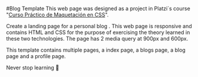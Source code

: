 #Blog Template
This web page was designed as a project in Platzi´s course "[Curso Práctico de Maquetación en CSS](https://platzi.com/cursos/practico-css/)".

Create a landing page for a personal blog . This web page is responsive and contains HTML and CSS for the purpose of exercising the theory learned in these two technologies. The page has 2 media query at 900px and 600px.

This template contains multiple pages, a index page, a blogs page, a blog page and a profile page.

Never stop learning 💚
